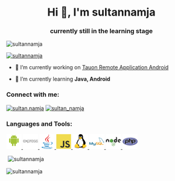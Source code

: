 <h1 align="center">Hi 👋, I'm sultannamja</h1>
<h3 align="center">currently still in the learning stage</h3>

<p align="left"> <img src="https://komarev.com/ghpvc/?username=sultannamja&label=Profile%20views&color=0e75b6&style=flat" alt="sultannamja" /> </p>

<p align="left"> <a href="https://github.com/ryo-ma/github-profile-trophy"><img src="https://github-profile-trophy.vercel.app/?username=sultannamja" alt="sultannamja" /></a> </p>

- 🔭 I’m currently working on [Tauon Remote Application Android](https://github.com/sultannamja/tauonremote_android)

- 🌱 I’m currently learning **Java, Android**

<h3 align="left">Connect with me:</h3>
<p align="left">
<a href="https://fb.com/sultan.namja" target="blank"><img align="center" src="https://cdn.jsdelivr.net/npm/simple-icons@3.0.1/icons/facebook.svg" alt="sultan.namja" height="30" width="40" /></a>
<a href="https://instagram.com/sultan_namja" target="blank"><img align="center" src="https://cdn.jsdelivr.net/npm/simple-icons@3.0.1/icons/instagram.svg" alt="sultan_namja" height="30" width="40" /></a>
</p>

<h3 align="left">Languages and Tools:</h3>
<p align="left"> <a href="https://developer.android.com" target="_blank"> <img src="https://raw.githubusercontent.com/devicons/devicon/master/icons/android/android-original-wordmark.svg" alt="android" width="40" height="40"/> </a> <a href="https://expressjs.com" target="_blank"> <img src="https://raw.githubusercontent.com/devicons/devicon/master/icons/express/express-original-wordmark.svg" alt="express" width="40" height="40"/> </a> <a href="https://www.java.com" target="_blank"> <img src="https://raw.githubusercontent.com/devicons/devicon/master/icons/java/java-original.svg" alt="java" width="40" height="40"/> </a> <a href="https://developer.mozilla.org/en-US/docs/Web/JavaScript" target="_blank"> <img src="https://raw.githubusercontent.com/devicons/devicon/master/icons/javascript/javascript-original.svg" alt="javascript" width="40" height="40"/> </a> <a href="https://www.linux.org/" target="_blank"> <img src="https://raw.githubusercontent.com/devicons/devicon/master/icons/linux/linux-original.svg" alt="linux" width="40" height="40"/> </a> <a href="https://www.mysql.com/" target="_blank"> <img src="https://raw.githubusercontent.com/devicons/devicon/master/icons/mysql/mysql-original-wordmark.svg" alt="mysql" width="40" height="40"/> </a> <a href="https://nodejs.org" target="_blank"> <img src="https://raw.githubusercontent.com/devicons/devicon/master/icons/nodejs/nodejs-original-wordmark.svg" alt="nodejs" width="40" height="40"/> </a> <a href="https://www.php.net" target="_blank"> <img src="https://raw.githubusercontent.com/devicons/devicon/master/icons/php/php-original.svg" alt="php" width="40" height="40"/> </a> </p>

<p>&nbsp;<img align="center" src="https://github-readme-stats.vercel.app/api?username=sultannamja&show_icons=true&locale=en" alt="sultannamja" /></p>

<p><img align="center" src="https://github-readme-streak-stats.herokuapp.com/?user=sultannamja&" alt="sultannamja" /></p>

